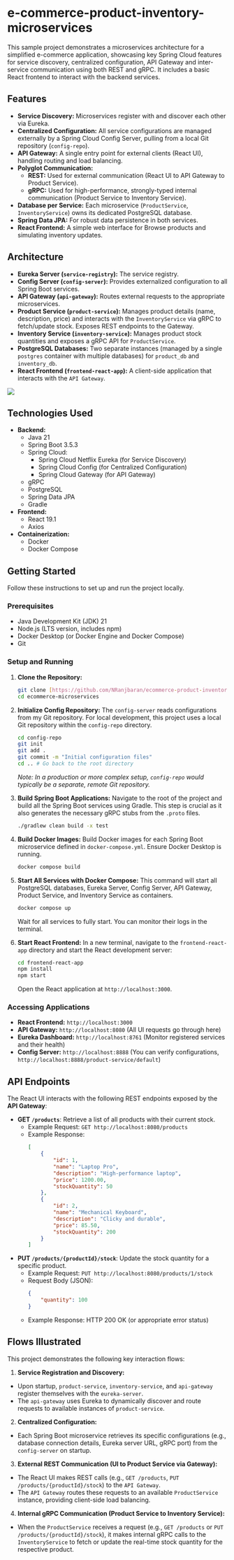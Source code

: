 # e-commerce-product-inventory-microservices
This sample project demonstrates a microservices architecture for a simplified e-commerce application, showcasing key Spring Cloud features for service discovery, centralized configuration, API Gateway and inter-service communication using both REST and gRPC. It includes a basic React frontend to interact with the backend services.

## Features

* **Service Discovery:** Microservices register with and discover each other via Eureka.
* **Centralized Configuration:** All service configurations are managed externally by a Spring Cloud Config Server, pulling from a local Git repository (`config-repo`).
* **API Gateway:** A single entry point for external clients (React UI), handling routing and load balancing.
* **Polyglot Communication:**
    * **REST:** Used for external communication (React UI to API Gateway to Product Service).
    * **gRPC:** Used for high-performance, strongly-typed internal communication (Product Service to Inventory Service).
* **Database per Service:** Each microservice (`ProductService`, `InventoryService`) owns its dedicated PostgreSQL database.
* **Spring Data JPA:** For robust data persistence in both services.
* **React Frontend:** A simple web interface for Browse products and simulating inventory updates.

## Architecture

* **Eureka Server (`service-registry`):** The service registry.
* **Config Server (`config-server`):** Provides externalized configuration to all Spring Boot services.
* **API Gateway (`api-gateway`):** Routes external requests to the appropriate microservices.
* **Product Service (`product-service`):** Manages product details (name, description, price) and interacts with the `InventoryService` via gRPC to fetch/update stock. Exposes REST endpoints to the Gateway.
* **Inventory Service (`inventory-service`):** Manages product stock quantities and exposes a gRPC API for `ProductService`.
* **PostgreSQL Databases:** Two separate instances (managed by a single `postgres` container with multiple databases) for `product_db` and `inventory_db`.
* **React Frontend (`frontend-react-app`):** A client-side application that interacts with the `API Gateway`.

<img src="/doc/image/Arch.png"/>

## Technologies Used

* **Backend:**
  * Java 21
  * Spring Boot 3.5.3
  * Spring Cloud:
    * Spring Cloud Netflix Eureka (for Service Discovery)
    * Spring Cloud Config (for Centralized Configuration)
    * Spring Cloud Gateway (for API Gateway)
  * gRPC
  * PostgreSQL
  * Spring Data JPA
  * Gradle
* **Frontend:**
  * React 19.1
  * Axios
* **Containerization:**
  * Docker
  * Docker Compose

## Getting Started

Follow these instructions to set up and run the project locally.

### Prerequisites

* Java Development Kit (JDK) 21
* Node.js (LTS version, includes npm)
* Docker Desktop (or Docker Engine and Docker Compose)
* Git

### Setup and Running

1.  **Clone the Repository:**
    ```bash
    git clone [https://github.com/NRanjbaran/ecommerce-product-inventory-microservices.git](https://github.com/nranjbaran/ecommerce-product-inventory-microservices.git)
    cd ecommerce-microservices
    ```

2.  **Initialize Config Repository:**
    The `config-server` reads configurations from my Git repository. For local development, this project uses a local Git repository within the `config-repo` directory.
    ```bash
    cd config-repo
    git init
    git add .
    git commit -m "Initial configuration files"
    cd .. # Go back to the root directory
    ```
    *Note: In a production or more complex setup, `config-repo` would typically be a separate, remote Git repository.*

3.  **Build Spring Boot Applications:**
    Navigate to the root of the project and build all the Spring Boot services using Gradle. This step is crucial as it also generates the necessary gRPC stubs from the `.proto` files.
    ```bash
    ./gradlew clean build -x test
    ```
    
4.  **Build Docker Images:**
    Build Docker images for each Spring Boot microservice defined in `docker-compose.yml`. Ensure Docker Desktop is running.
    ```bash
    docker compose build
    ```

5.  **Start All Services with Docker Compose:**
    This command will start all PostgreSQL databases, Eureka Server, Config Server, API Gateway, Product Service, and Inventory Service as containers.
    ```bash
    docker compose up
    ```
    Wait for all services to fully start. You can monitor their logs in the terminal.

6.  **Start React Frontend:**
    In a new terminal, navigate to the `frontend-react-app` directory and start the React development server:
    ```bash
    cd frontend-react-app
    npm install 
    npm start
    ```
    Open the React application at `http://localhost:3000`.

### Accessing Applications

* **React Frontend:** `http://localhost:3000`
* **API Gateway:** `http://localhost:8080` (All UI requests go through here)
* **Eureka Dashboard:** `http://localhost:8761` (Monitor registered services and their health)
* **Config Server:** `http://localhost:8888` (You can verify configurations, `http://localhost:8888/product-service/default`)

## API Endpoints

The React UI interacts with the following REST endpoints exposed by the **API Gateway**:

* **GET `/products`**: Retrieve a list of all products with their current stock.
  * Example Request: `GET http://localhost:8080/products`
  * Example Response:
      ```json
      [
          {
              "id": 1,
              "name": "Laptop Pro",
              "description": "High-performance laptop",
              "price": 1200.00,
              "stockQuantity": 50
          },
          {
              "id": 2,
              "name": "Mechanical Keyboard",
              "description": "Clicky and durable",
              "price": 85.50,
              "stockQuantity": 200
          }
      ]
      ```
* **PUT `/products/{productId}/stock`**: Update the stock quantity for a specific product.
  * Example Request: `PUT http://localhost:8080/products/1/stock`
  * Request Body (JSON):
      ```json
      {
          "quantity": 100
      }
      ```
  * Example Response: HTTP 200 OK (or appropriate error status)

## Flows Illustrated

This project demonstrates the following key interaction flows:

1.  **Service Registration and Discovery:**
  * Upon startup, `product-service`, `inventory-service`, and `api-gateway` register themselves with the `eureka-server`.
  * The `api-gateway` uses Eureka to dynamically discover and route requests to available instances of `product-service`.

2.  **Centralized Configuration:**
  * Each Spring Boot microservice retrieves its specific configurations (e.g., database connection details, Eureka server URL, gRPC port) from the `config-server` on startup.

3.  **External REST Communication (UI to Product Service via Gateway):**
  * The React UI makes REST calls (e.g., `GET /products`, `PUT /products/{productId}/stock`) to the `API Gateway`.
  * The `API Gateway` routes these requests to an available `ProductService` instance, providing client-side load balancing.

4.  **Internal gRPC Communication (Product Service to Inventory Service):**
  * When the `ProductService` receives a request (e.g., `GET /products` or `PUT /products/{productId}/stock`), it makes internal gRPC calls to the `InventoryService` to fetch or update the real-time stock quantity for the respective product.

